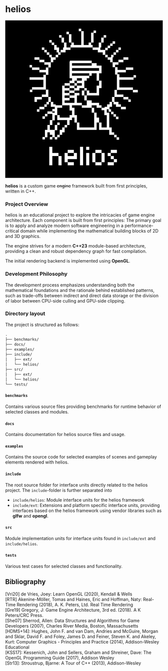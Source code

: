 # helios

![](./docs/logo.png)

**helios** is a custom game ~~engine~~ framework built from first principles, written in C++.

### Project Overview
helios is an educational project to explore the intricacies of game engine architecture. Each component is built from first principles: The primary goal is to apply and analyze modern software engineering in a performance-critical domain while implementing the mathematical building blocks of 2D and 3D graphics.

The engine strives for a modern **C++23** module-based architecture, providing a clean and robust dependency graph for fast compilation. 

The initial rendering backend is implemented using **OpenGL**.

### Development Philosophy
The development process emphasizes understanding both the mathematical foundations and the rationale behind established patterns, such as trade-offs between indirect and direct data storage or the division of labor between CPU-side culling and GPU-side clipping.


### Directory layout

The project is structured as follows:

```
.
├── benchmarks/
├── docs/
├── examples/
├── include/
│   ├── ext/
│   └── helios/
├── src/
│   ├── ext/
│   └── helios/
└── tests/
```

#### `benchmarks`
Contains various source files providing benchmarks for runtime behavior of selected classes and modules.

#### `docs`
Contains documentation for helios source files and usage. 

#### `examples`
Contains the source code for selected examples of scenes and gameplay elements rendered with helios.

#### `include`
The root source folder for interface units directly related to the helios project. The `include`-folder is further separated into

 - `include/helios`: Module interface units for the helios framework
 - `include/ext`: Extensions and platform specific interface units, providing interfaces based on the helios framework using vendor libraries such as **glfw** and **opengl**.

#### `src`
Module implementation units for interface units found in `include/ext` and `include/helios`.

#### `tests`
Various test cases for selected classes and functionality.


## Bibliography
[Vri20] de Vries, Joey: Learn OpenGL (2020), Kendall & Wells
\
[RTR] Akenine-Möller, Tomas and Haines, Eric and Hoffman, Naty: Real-Time Rendering (2018), A. K. Peters, Ltd.  Real Time Rendering
\
[Gre19] Gregory, J: Game Engine Architecture, 3rd ed. (2018). A K Peters/CRC Press. 
\
[She07] Sherrod, Allen: Data Structures and Algorithms for Game Developers (2007), Charles River Media, Boston, Massachusetts 
\
[HDMS+14]: Hughes, John F. and van Dam, Andries and McGuire, Morgan and Sklar, David F. and Foley, James D. and Feiner, Steven K. and Akeley, Kurt: Computer Graphics - Principles and Practice (2014), Addison-Wesley Educational 
\
[KSS17]: Kessenich, John and Sellers, Graham and Shreiner, Dave: The OpenGL Programming Guide (2017), Addison Wesley
\
[Str13]: Stroustrup, Bjarne: A Tour of C++ (2013), Addison-Wesley